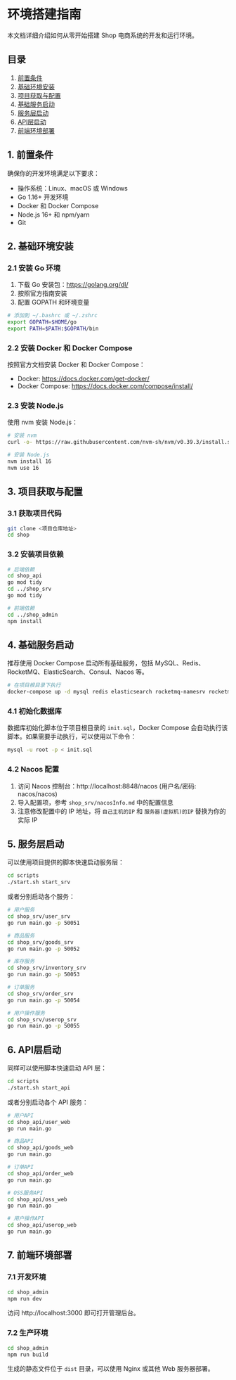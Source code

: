 # 环境搭建指南

本文档详细介绍如何从零开始搭建 Shop 电商系统的开发和运行环境。

## 目录

1. [前置条件](#1-前置条件)
2. [基础环境安装](#2-基础环境安装)
3. [项目获取与配置](#3-项目获取与配置)
4. [基础服务启动](#4-基础服务启动)
5. [服务层启动](#5-服务层启动)
6. [API层启动](#6-api层启动)
7. [前端环境部署](#7-前端环境部署)

## 1. 前置条件

确保你的开发环境满足以下要求：

- 操作系统：Linux、macOS 或 Windows
- Go 1.16+ 开发环境
- Docker 和 Docker Compose
- Node.js 16+ 和 npm/yarn
- Git

## 2. 基础环境安装

### 2.1 安装 Go 环境

1. 下载 Go 安装包：https://golang.org/dl/
2. 按照官方指南安装
3. 配置 GOPATH 和环境变量

```bash
# 添加到 ~/.bashrc 或 ~/.zshrc
export GOPATH=$HOME/go
export PATH=$PATH:$GOPATH/bin
```

### 2.2 安装 Docker 和 Docker Compose

按照官方文档安装 Docker 和 Docker Compose：
- Docker: https://docs.docker.com/get-docker/
- Docker Compose: https://docs.docker.com/compose/install/

### 2.3 安装 Node.js

使用 nvm 安装 Node.js：

```bash
# 安装 nvm
curl -o- https://raw.githubusercontent.com/nvm-sh/nvm/v0.39.3/install.sh | bash

# 安装 Node.js
nvm install 16
nvm use 16
```

## 3. 项目获取与配置

### 3.1 获取项目代码

```bash
git clone <项目仓库地址>
cd shop
```

### 3.2 安装项目依赖

```bash
# 后端依赖
cd shop_api
go mod tidy
cd ../shop_srv
go mod tidy

# 前端依赖
cd ../shop_admin
npm install
```

## 4. 基础服务启动

推荐使用 Docker Compose 启动所有基础服务，包括 MySQL、Redis、RocketMQ、ElasticSearch、Consul、Nacos 等。

```bash
# 在项目根目录下执行
docker-compose up -d mysql redis elasticsearch rocketmq-namesrv rocketmq-broker consul nacos
```

### 4.1 初始化数据库

数据库初始化脚本位于项目根目录的 `init.sql`，Docker Compose 会自动执行该脚本。如果需要手动执行，可以使用以下命令：

```bash
mysql -u root -p < init.sql
```

### 4.2 Nacos 配置

1. 访问 Nacos 控制台：http://localhost:8848/nacos (用户名/密码: nacos/nacos)
2. 导入配置项，参考 `shop_srv/nacosInfo.md` 中的配置信息
3. 注意修改配置中的 IP 地址，将 `自己主机的IP` 和 `服务器(虚拟机)的IP` 替换为你的实际 IP

## 5. 服务层启动

可以使用项目提供的脚本快速启动服务层：

```bash
cd scripts
./start.sh start_srv
```

或者分别启动各个服务：

```bash
# 用户服务
cd shop_srv/user_srv
go run main.go -p 50051

# 商品服务
cd shop_srv/goods_srv
go run main.go -p 50052

# 库存服务
cd shop_srv/inventory_srv
go run main.go -p 50053

# 订单服务
cd shop_srv/order_srv
go run main.go -p 50054

# 用户操作服务
cd shop_srv/userop_srv
go run main.go -p 50055
```

## 6. API层启动

同样可以使用脚本快速启动 API 层：

```bash
cd scripts
./start.sh start_api
```

或者分别启动各个 API 服务：

```bash
# 用户API
cd shop_api/user_web
go run main.go

# 商品API
cd shop_api/goods_web
go run main.go

# 订单API
cd shop_api/order_web
go run main.go

# OSS服务API
cd shop_api/oss_web
go run main.go

# 用户操作API
cd shop_api/userop_web
go run main.go
```

## 7. 前端环境部署

### 7.1 开发环境

```bash
cd shop_admin
npm run dev
```

访问 http://localhost:3000 即可打开管理后台。

### 7.2 生产环境

```bash
cd shop_admin
npm run build
```

生成的静态文件位于 `dist` 目录，可以使用 Nginx 或其他 Web 服务器部署。